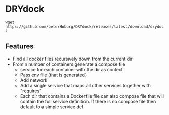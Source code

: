# DRYdock
`wget https://github.com/peterHoburg/DRYdock/releases/latest/download/drydock`
## Features
* Find all docker files recursively down from the current dir
* From n number of containers generate a compose file
  * service for each container with the dir as context
  * Pass env file (that is generated)
  * Add network
  * Add a single service that maps all other services together with "requires"
  * Each dir that contains a Dockerfile file can also compose file that will contain the full service definition. If there is no compose file then default to a simple service def
